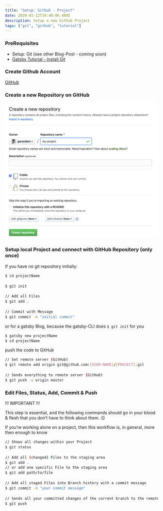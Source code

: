 ```yaml
---
title: "Setup: Github - Project"
date: 2020-01-12T19:40:06.489Z
description: Setup a new Github Project
tags: ["git", "github", "tutorial"]
---
```


### PreRequisites

- Setup: Git (see other Blog-Post - coming soon)
- [Gatsby Tutorial - Install Git](https://www.gatsbyjs.org/tutorial/part-zero/#install-git)

### Create Github Account

[GitHub](https://github.com/)

### Create a new Repository on GitHub

![Create a new Repository](../assets/create_new_repo.png)

### Setup local Project and connect with GitHub Repository (only once)

If you have no git repository initially:

```sh
$ cd projectName

$ git init

// Add all Files
$ git add .

// Commit with Message
$ git commit -m "initial commit"
```

or for a gatsby Blog, because the gatsby-CLI does `$ git init` for you

```sh
$ gatsby new projectName
$ cd projectName
```

push the code to GitHub

```sh
// Set remote server (GitHub)
$ git remote add origin git@github.com:[USER-NAME]/[PROJECT].git

// Sends everything to remote server (GitHub)
$ git push -u origin master
```

### Edit Files, Status, Add, Commit & Push

!!! IMPORTANT !!!

This step is essential, and the following commands should go in your blood & flesh that you don’t have to think about them. 😉

If you’re working alone on a project, then this workflow is, in general, more then enough to know

```sh
// Shows all changes within your Project
$ git status

// Add all (changed) Files to the staging area
$ git add .
// or add one specific File to the staging area
$ git add path/to/file

// Add all staged Files into Branch history with a commit message
$ git commit -m "your commit message"

// Sends all your committed changes of the current branch to the remote server (GitHub)
$ git push
```
